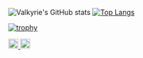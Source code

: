 ![Valkyrie's GitHub stats](https://github-readme-stats.vercel.app/api?username=acaValkyrie&count_private=true&show_icons=true&theme=gruvbox)
[![Top Langs](https://github-readme-stats.vercel.app/api/top-langs/?username=acaValkyrie&layout=compact)](https://github.com/anuraghazra/github-readme-stats?theme=gruvbox)

[![trophy](https://github-profile-trophy.vercel.app/?username=acaValkyrie)](https://github.com/ryo-ma/github-profile-trophy?theme=gruvbox)

<p align="left"> 
   <a href="http://twitter.com/acaValkyrie">
    <img height="20" src="https://img.shields.io/twitter/follow/acaValkyrie?label=Twitter&logo=twitter&style=flat" />
  </a>
   <a href="https://github.com/acaValkyrie">
    <img height="20" src="https://img.shields.io/github/followers/acaValkyrie?label=follow&logo=github&style=flat" />
  </a>
</p>
